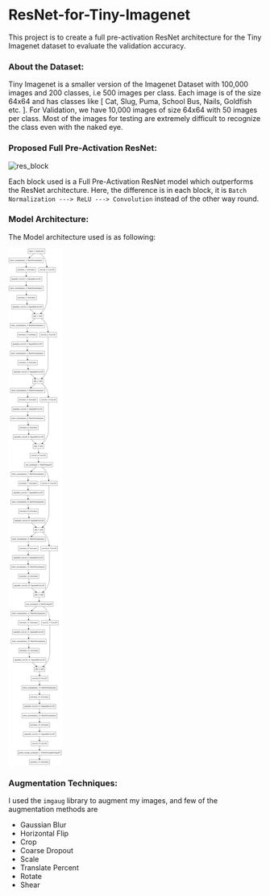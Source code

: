 # ResNet-for-Tiny-Imagenet

This project is to create a full pre-activation ResNet architecture for the Tiny Imagenet dataset to evaluate the validation accuracy.

### About the Dataset:
Tiny Imagenet is a smaller version of the Imagenet Dataset with 100,000 images and 200 classes, i.e 500 images per class. Each image is of the size 64x64 and has classes like [ Cat, Slug, Puma, School Bus, Nails, Goldfish etc. ]. For Validation, we have 10,000 images of size 64x64 with 50 images per class. Most of the images for testing are extremely difficult to recognize the class even with the naked eye.

### Proposed Full Pre-Activation ResNet:

![res_block](https://qph.fs.quoracdn.net/main-qimg-c2aaf6646cbe1dcb10709e6d2004727d "ResNet architectures")

Each block used is a Full Pre-Activation ResNet model which outperforms the ResNet architecture. Here, the difference is in each block, it is `Batch Normalization ---> ReLU ---> Convolution` instead of the other way round.

### Model Architecture:
The Model architecture used is as following: 

![res_model](https://github.com/kesaroid/ResNet-for-Tiny-Imagenet/blob/master/model.png "ResNet model implemented")

### Augmentation Techniques:

I used the `imgaug` library to augment my images, and few of the augmentation methods are 

* Gaussian Blur
* Horizontal Flip
* Crop
* Coarse Dropout
* Scale
* Translate Percent
* Rotate
* Shear
